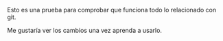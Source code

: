 Esto es una prueba para comprobar que funciona todo lo relacionado con git.

Me gustaría ver los cambios una vez aprenda a usarlo.